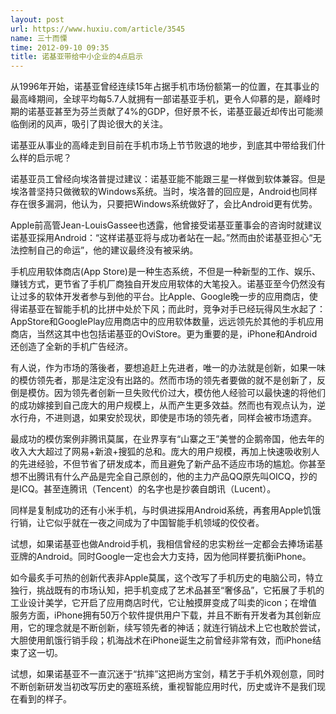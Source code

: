 ```yaml
---
layout: post
url: https://www.huxiu.com/article/3545
name: 三十而慄
time: 2012-09-10 09:35
title: 诺基亚带给中小企业的4点启示
---
```

从1996年开始，诺基亚曾经连续15年占据手机市场份额第一的位置，在其事业的最高峰期间，全球平均每5.7人就拥有一部诺基亚手机，更令人仰慕的是，巅峰时期的诺基亚甚至为芬兰贡献了4%的GDP，但好景不长，诺基亚最近却传出可能濒临倒闭的风声，吸引了舆论很大的关注。

诺基亚从事业的高峰走到目前在手机市场上节节败退的地步，到底其中带给我们什么样的启示呢？

诺基亚员工曾经向埃洛普提过建议：诺基亚能不能跟三星一样做到软体兼容。但是埃洛普坚持只做微软的Windows系统。当时，埃洛普的回应是，Android也同样存在很多漏洞，他认为，只要把Windows系统做好了，会比Android更有优势。

Apple前高管Jean-LouisGassee也透露，他曾接受诺基亚董事会的咨询时就建议诺基亚採用Android：“这样诺基亚将与成功者站在一起。”然而由於诺基亚担心“无法控制自己的命运”，他的建议最终没有被采纳。

手机应用软体商店(App Store)是一种生态系统，不但是一种新型的工作、娱乐、赚钱方式，更节省了手机厂商独自开发应用软体的大笔投入。诺基亚至今仍然没有让过多的软体开发者参与到他的平台。比Apple、Google晚一步的应用商店，使得诺基亚在智能手机的比拼中处於下风；而此时，竞争对手已经玩得风生水起了：AppStore和GooglePlay应用商店中的应用软体数量，远远领先於其他的手机应用商店，当然这其中也包括诺基亚的OviStore。更为重要的是，iPhone和Android还创造了全新的手机广告经济。

有人说，作为市场的落後者，要想追赶上先进者，唯一的办法就是创新，如果一味的模仿领先者，那是注定没有出路的。然而市场的领先者要做的就不是创新了，反倒是模仿。因为领先者创新一旦失败代价过大，模仿他人经验可以最快速的将他们的成功嫁接到自己庞大的用户规模上，从而产生更多效益。然而也有观点认为，逆水行舟，不进则退，如果安於现状，即使是市场的领先者，同样会被市场遗弃。

最成功的模仿案例非腾讯莫属，在业界享有“山寨之王”美誉的企鹅帝国，他去年的收入大大超过了网易+新浪+搜狐的总和。庞大的用户规模，再加上快速吸收别人的先进经验，不但节省了研发成本，而且避免了新产品不适应市场的尴尬。你甚至想不出腾讯有什么产品是完全自己原创的，他的主力产品QQ原先叫OICQ，抄的是ICQ。甚至连腾讯（Tencent）的名字也是抄袭自朗讯（Lucent）。

同样是复制成功的还有小米手机，与时俱进採用Android系统，再套用Apple饥饿行销，让它似乎就在一夜之间成为了中国智能手机领域的佼佼者。

试想，如果诺基亚也做Android手机，我相信曾经的忠实粉丝一定都会去捧场诺基亚牌的Android。同时Google一定也会大力支持，因为他同样要抗衡iPhone。

如今最炙手可热的创新代表非Apple莫属，这个改写了手机历史的电脑公司，特立独行，挑战既有的市场认知，把手机变成了艺术品甚至“奢侈品”，它拓展了手机的工业设计美学，它开启了应用商店时代，它让触摸屏变成了叫卖的icon；在增值服务方面，iPhone拥有50万个软件提供用户下载，并且不断有开发者为其创新应用，它的理念就是不断创新，续写领先者的神话；就连行销战术上它也敢於尝试，大胆使用飢饿行销手段；机海战术在iPhone诞生之前曾经非常有效，而iPhone结束了这一切。

试想，如果诺基亚不一直沉迷于“抗摔”这把尚方宝剑，精艺于手机外观创意，同时不断创新研发当初改写历史的塞班系统，重视智能应用时代，历史或许不是我们现在看到的样子。

